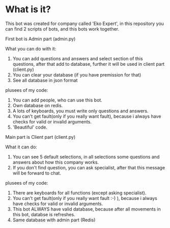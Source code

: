 # What is it?
This bot was created for company called 'Eko Expert', in this repository you can find 2 scripts of bots, and this bots work together.

First bot is Admin part (admin.py)

What you can do with it:
1. You can add questions and answers and select section of this questions, after that add to database, further it will be used in client part (client.py)
2. You can clear your database (if you have premission for that)
3. See all database in json format

plusees of my code:
1. You can add people, who can use this bot.
2. Own database on redis.
3. A lots of keyboards, you must write only questions and answers.
3. You can't get fault(only if you really want fault), because i always have checks for valid or invalid arguments.
4. 'Beautiful' code.

Main part is Client part (client.py)

What it can do:
1. You can see 5 default selections, in all selections some questions and answers about how this company works.
2. If you don't find question, you can ask specialist, after that this message will be forward to chat.

plusees of my code:
1. There are keyboards for all functions (except asking specialist).
2. You can't get fault(only if you really want fault :-) ), because i always have checks for valid or invalid arguments.
3. This bot ALWAYS have valid database, because after all movements in this bot, databse is refreshes.
4. Same database with admin part (Redis)
